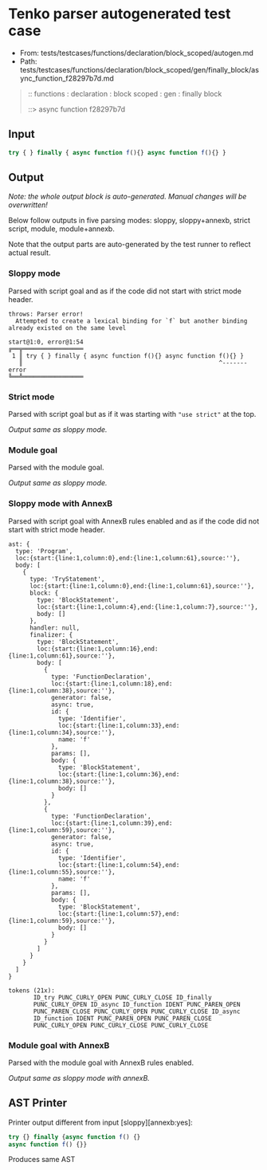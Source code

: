 # Tenko parser autogenerated test case

- From: tests/testcases/functions/declaration/block_scoped/autogen.md
- Path: tests/testcases/functions/declaration/block_scoped/gen/finally_block/async_function_f28297b7d.md

> :: functions : declaration : block scoped : gen : finally block
>
> ::> async function f28297b7d

## Input


`````js
try { } finally { async function f(){} async function f(){} }
`````

## Output

_Note: the whole output block is auto-generated. Manual changes will be overwritten!_

Below follow outputs in five parsing modes: sloppy, sloppy+annexb, strict script, module, module+annexb.

Note that the output parts are auto-generated by the test runner to reflect actual result.

### Sloppy mode

Parsed with script goal and as if the code did not start with strict mode header.

`````
throws: Parser error!
  Attempted to create a lexical binding for `f` but another binding already existed on the same level

start@1:0, error@1:54
╔══╦═════════════════
 1 ║ try { } finally { async function f(){} async function f(){} }
   ║                                                       ^------- error
╚══╩═════════════════

`````

### Strict mode

Parsed with script goal but as if it was starting with `"use strict"` at the top.

_Output same as sloppy mode._

### Module goal

Parsed with the module goal.

_Output same as sloppy mode._

### Sloppy mode with AnnexB

Parsed with script goal with AnnexB rules enabled and as if the code did not start with strict mode header.

`````
ast: {
  type: 'Program',
  loc:{start:{line:1,column:0},end:{line:1,column:61},source:''},
  body: [
    {
      type: 'TryStatement',
      loc:{start:{line:1,column:0},end:{line:1,column:61},source:''},
      block: {
        type: 'BlockStatement',
        loc:{start:{line:1,column:4},end:{line:1,column:7},source:''},
        body: []
      },
      handler: null,
      finalizer: {
        type: 'BlockStatement',
        loc:{start:{line:1,column:16},end:{line:1,column:61},source:''},
        body: [
          {
            type: 'FunctionDeclaration',
            loc:{start:{line:1,column:18},end:{line:1,column:38},source:''},
            generator: false,
            async: true,
            id: {
              type: 'Identifier',
              loc:{start:{line:1,column:33},end:{line:1,column:34},source:''},
              name: 'f'
            },
            params: [],
            body: {
              type: 'BlockStatement',
              loc:{start:{line:1,column:36},end:{line:1,column:38},source:''},
              body: []
            }
          },
          {
            type: 'FunctionDeclaration',
            loc:{start:{line:1,column:39},end:{line:1,column:59},source:''},
            generator: false,
            async: true,
            id: {
              type: 'Identifier',
              loc:{start:{line:1,column:54},end:{line:1,column:55},source:''},
              name: 'f'
            },
            params: [],
            body: {
              type: 'BlockStatement',
              loc:{start:{line:1,column:57},end:{line:1,column:59},source:''},
              body: []
            }
          }
        ]
      }
    }
  ]
}

tokens (21x):
       ID_try PUNC_CURLY_OPEN PUNC_CURLY_CLOSE ID_finally
       PUNC_CURLY_OPEN ID_async ID_function IDENT PUNC_PAREN_OPEN
       PUNC_PAREN_CLOSE PUNC_CURLY_OPEN PUNC_CURLY_CLOSE ID_async
       ID_function IDENT PUNC_PAREN_OPEN PUNC_PAREN_CLOSE
       PUNC_CURLY_OPEN PUNC_CURLY_CLOSE PUNC_CURLY_CLOSE
`````

### Module goal with AnnexB

Parsed with the module goal with AnnexB rules enabled.

_Output same as sloppy mode with annexB._

## AST Printer

Printer output different from input [sloppy][annexb:yes]:

````js
try {} finally {async function f() {}
async function f() {}}
````

Produces same AST
